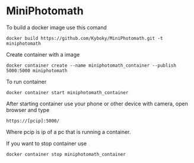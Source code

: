 # MiniPhotomath

To build a docker image use this comand

	docker build https://github.com/Kyboky/MiniPhotomath.git -t miniphotomath
	
Create container with a image

	docker container create --name miniphotomath_container --publish 5000:5000 miniphotomath
  
To run container

	docker container start miniphotomath_container
	
After starting container use your phone or other device with camera, open browser and type

	https://[pcip]:5000/

Where pcip is ip of a pc that is running a container.

If you want to stop container use 

	docker container stop miniphotomath_container
  


	
